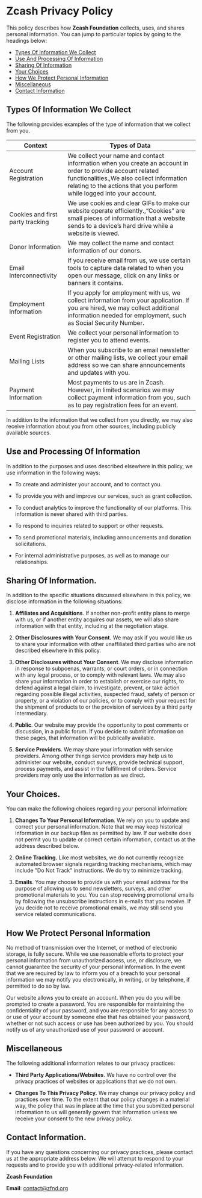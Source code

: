 # Zcash Privacy Policy

This policy describes how **Zcash Foundation** collects, uses, and
shares personal information. You can jump to particular topics by going
to the headings below:

* [Types Of Information We Collect](#types-of-information-we-collect)
* [Use And Processing Of Information](#use-and-processing-of-information)
* [Sharing Of Information](#sharing-of-information)
* [Your Choices](#your-choices)
* [How We Protect Personal Information](#how-we-protect-personal-information)
* [Miscellaneous](#miscellaneous)
* [Contact Information](#contact-information)

## Types Of Information We Collect

The following provides examples of the type of information that we
collect from you.

| Context                          | Types of Data                                                                                                                                                                                                                     |
|----------------------------------|-----------------------------------------------------------------------------------------------------------------------------------------------------------------------------------------------------------------------------------|
| Account Registration             | We collect your name and contact information when you create an account in order to provide account related functionalities.,We also collect information relating to the actions that you perform while logged into your account. |
| Cookies and first party tracking | We use cookies and clear GIFs to make our website operate efficiently.,“Cookies” are small pieces of information that a website sends to a device’s hard drive while a website is viewed.                                         |
| Donor Information                | We may collect the name and contact information of our donors.                                                                                                                                                                    |
| Email Interconnectivity          | If you receive email from us, we use certain tools to capture data related to when you open our message, click on any links or banners it contains.                                                                               |
| Employment Information           | If you apply for employment with us, we collect information from your application. If you are hired, we may collect additional information needed for employment, such as Social Security Number.                                 |
| Event Registration               | We collect your personal information to register you to attend events.                                                                                                                                                            |
| Mailing Lists                    | When you subscribe to an email newsletter or other mailing lists, we collect your email address so we can share announcements and updates with you.                                                                               |
| Payment Information              | Most payments to us are in Zcash. However, in limited scenarios we may collect payment information from you, such as to pay registration fees for an event.                                                                       |

In addition to the information that we collect from you directly, we may
also receive information about you from other sources, including
publicly available sources.

## Use and Processing Of Information

In addition to the purposes and uses described elsewhere in this policy,
we use information in the following ways:

-   To create and administer your account, and to contact you.

-   To provide you with and improve our services, such as grant collection.

-   To conduct analytics to improve the functionality of our platforms.
    This information is never shared with third parties.

-   To respond to inquiries related to support or other requests.

-   To send promotional materials, including announcements and donation
    solicitations.

-   For internal administrative purposes, as well as to manage our
    relationships.

## Sharing Of Information.

In addition to the specific situations discussed elsewhere in this
policy, we disclose information in the following situations:

1.  **Affiliates and Acquisitions**. If another non-profit entity plans
    to merge with us, or if another entity acquires our assets, we will
    also share information with that entity, including at the
    negotiation stage.

2.  **Other Disclosures with Your Consent.** We may ask if you would
    like us to share your information with other unaffiliated third
    parties who are not described elsewhere in this policy.

3.  **Other Disclosures without Your Consent**. We may disclose
    information in response to subpoenas, warrants, or court orders, or
    in connection with any legal process, or to comply with relevant
    laws. We may also share your information in order to establish or
    exercise our rights, to defend against a legal claim, to
    investigate, prevent, or take action regarding possible illegal
    activities, suspected fraud, safety of person or property, or a
    violation of our policies, or to comply with your request for the
    shipment of products to or the provision of services by a third
    party intermediary.

4.  **Public**. Our website may provide the opportunity to post comments
    or discussion, in a public forum. If you decide to submit
    information on these pages, that information will be publically
    available.

5.  **Service Providers**. We may share your information with service
    providers. Among other things service providers may help us to
    administer our website, conduct surveys, provide technical support,
    process payments, and assist in the fulfillment of orders. Service
    providers may only use the information as we direct.

## Your Choices.

You can make the following choices regarding your personal information:

1.  **Changes To Your Personal Information**. We rely on you to update
    and correct your personal information. Note that we may keep
    historical information in our backup files as permitted by law. If
    our website does not permit you to update or correct certain
    information, contact us at the address described below.

2.  **Online Tracking.** Like most websites, we do not currently
    recognize automated browser signals regarding tracking mechanisms,
    which may include \"Do Not Track\" instructions. We do try to
    minimize tracking.

3.  **Emails**. You may choose to provide us with your email address for
    the purpose of allowing us to send newsletters, surveys, and other
    promotional materials to you. You can stop receiving promotional
    emails by following the unsubscribe instructions in e-mails that you
    receive. If you decide not to receive promotional emails, we may
    still send you service related communications.

## How We Protect Personal Information

No method of transmission over the Internet, or method of electronic
storage, is fully secure. While we use reasonable efforts to protect
your personal information from unauthorized access, use, or disclosure,
we cannot guarantee the security of your personal information. In the
event that we are required by law to inform you of a breach to your
personal information we may notify you electronically, in writing, or by
telephone, if permitted to do so by law.

Our website allows you to create an account. When you do you will be
prompted to create a password. You are responsible for maintaining the
confidentiality of your password, and you are responsible for any access
to or use of your account by someone else that has obtained your
password, whether or not such access or use has been authorized by you.
You should notify us of any unauthorized use of your password or
account.

## Miscellaneous

The following additional information relates to our privacy practices:

-   **Third Party Applications/Websites**. We have no control over the
    privacy practices of websites or applications that we do not own.

-   **Changes To This Privacy Policy.** We may change our privacy policy
    and practices over time. To the extent that our policy changes in a
    material way, the policy that was in place at the time that you
    submitted personal information to us will generally govern that
    information unless we receive your consent to the new privacy
    policy.

## Contact Information.
If you have any questions concerning our privacy practices, please contact
us at the appropriate address below. We will attempt to respond to your
requests and to provide you with additional privacy-related information.

**Zcash Foundation**

**Email**: contact@zfnd.org
